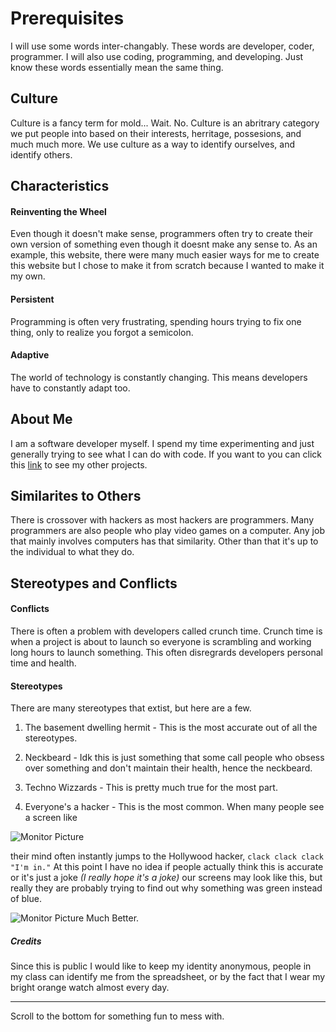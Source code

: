 # Prerequisites

I will use some words inter-changably. These words are developer, coder, programmer. I will also use coding, programming, and developing. Just know these words essentially mean the same thing.

## Culture

Culture is a fancy term for mold... Wait. No. Culture is an abritrary category we
put people into based on their interests, herritage, possesions, and much much more. We use culture as a way to identify ourselves, and identify others.

## Characteristics

#### Reinventing the Wheel

Even though it doesn't make sense, programmers often try to create their own version of something even though it doesnt make any sense to. As an example, this website, there were many much easier ways for me to create this website but I chose to make it from scratch because I wanted to make it my own.

#### Persistent

Programming is often very frustrating, spending hours trying to fix one thing, only to realize you forgot a semicolon.

#### Adaptive

The world of technology is constantly changing. This means developers have to constantly adapt too.

## About Me

I am a software developer myself. I spend my time experimenting and just generally trying to see what I can do with code.
If you want to you can click this [link](https://github.com/TheBlueOompaLoompa?tab=repositories) to see my other projects.

## Similarites to Others

There is crossover with hackers as most hackers are programmers. Many programmers are also people who play video games on a computer. Any job that mainly involves computers has that similarity. Other than that it's up to the individual to what they do.

## Stereotypes and Conflicts

#### Conflicts

There is often a problem with developers called crunch time. Crunch time is when a project is about to launch so everyone is scrambling and working long hours to launch something. This often disregrards developers personal time and health.

#### Stereotypes

There are many stereotypes that extist, but here are a few.

1. The basement dwelling hermit - This is the most accurate out of all the stereotypes.

2. Neckbeard - Idk this is just something that some call people who obsess over something and don't maintain their health, hence the neckbeard.

3. Techno Wizzards - This is pretty much true for the most part.

4. Everyone's a hacker - This is the most common. When many people see a screen like

![Monitor Picture](/Untitled.svg)

their mind often instantly jumps to the Hollywood hacker, `clack clack clack "I'm in."` At this point I have no idea if people actually think this is accurate or it's just a joke _(I really hope it's a joke)_ our screens may look like this, but really they are probably trying to find out why something was green instead of blue.

![Monitor Picture](/Blue.svg) Much Better.

##### Credits

Since this is public I would like to keep my identity anonymous, people in my class can identify me from the spreadsheet, or by the fact that I wear my bright orange watch almost every day.

---

Scroll to the bottom for something fun to mess with.
